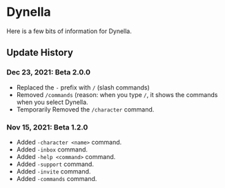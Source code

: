 # Dynella

Here is a few bits of information for Dynella.

## Update History

### **Dec 23, 2021**: Beta 2.0.0
- Replaced the `-` prefix with `/` (slash commands)
- Removed `/commands` (reason: when you type `/`, it shows the commands when you select Dynella.
- Temporarily Removed the `/character` command.

### **Nov 15, 2021**: Beta 1.2.0
- Added `-character <name>` command.
- Added `-inbox` command.
- Added `-help <command>` command.
- Added `-support` command.
- Added `-invite` command.
- Added `-commands` command.
